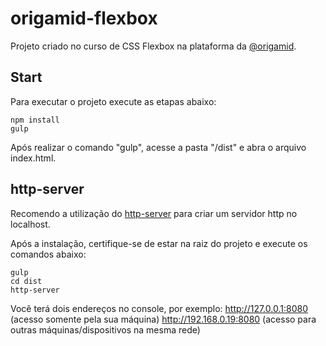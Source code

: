 # origamid-flexbox
Projeto criado no curso de CSS Flexbox na plataforma da [@origamid](https://www.origamid.com/).

## Start
Para executar o projeto execute as etapas abaixo:

```
npm install
gulp
```

Após realizar o comando "gulp", acesse a pasta "/dist" e abra o arquivo index.html.

## http-server
Recomendo a utilização do [http-server](https://www.npmjs.com/package/http-server) para criar um servidor http no localhost.

Após a instalação, certifique-se de estar na raiz do projeto e execute os comandos abaixo:

```
gulp
cd dist
http-server
```

Você terá dois endereços no console, por exemplo:
http://127.0.0.1:8080 (acesso somente pela sua máquina)
http://192.168.0.19:8080 (acesso para outras máquinas/dispositivos na mesma rede)
